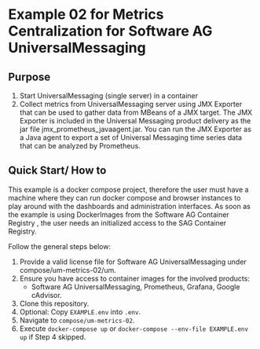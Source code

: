 # Example 02 for Metrics Centralization for Software AG UniversalMessaging

## Purpose
1. Start UniversalMessaging (single server) in a container
2. Collect metrics from UniversalMessaging server using JMX Exporter that can be used to gather data from MBeans of a JMX target. The JMX Exporter is included in the Universal Messaging product delivery as the jar file jmx_prometheus_javaagent.jar. You can run the JMX Exporter as a Java аgent to export a set of Universal Messaging time series data that can be analyzed by Prometheus.
## Quick Start/ How to
This example is a docker compose project, therefore the user must have a machine where they can run docker compose and browser instances to play around with the dashboards and administration interfaces. As soon as the example is using DockerImages from the Software AG Container Registry , the user needs an initialized access to the SAG Container Registry.

Follow the general steps below:
1. Provide a valid license file for Software AG UniversalMessaging under compose/um-metrics-02/um.
2. Ensure you have access to container images for the involved products: 
    - Software AG UniversalMessaging, Prometheus, Grafana, Google cAdvisor.
3. Clone this repository.
4. Optional: Copy `EXAMPLE.env` into `.env`.
5. Navigate to `compose/um-metrics-02`.
6. Execute `docker-compose up` or `docker-compose --env-file EXAMPLE.env up` if Step 4 skipped.